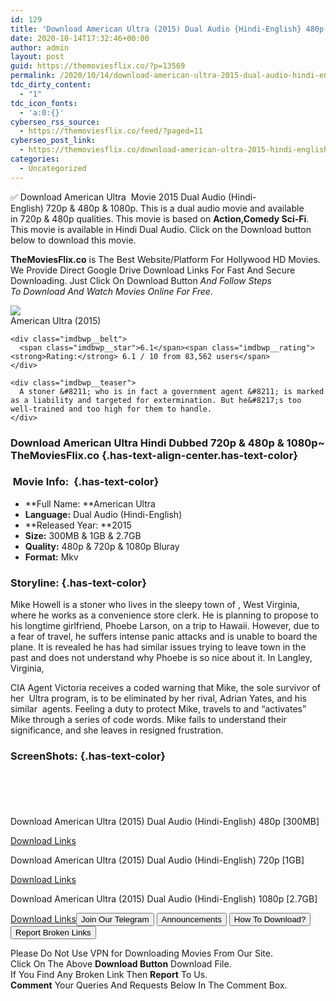 ```yaml
---
id: 129
title: 'Download American Ultra (2015) Dual Audio {Hindi-English} 480p [300MB] || 720p [1GB] || 1080p [2.7GB]'
date: 2020-10-14T17:32:46+00:00
author: admin
layout: post
guid: https://themoviesflix.co/?p=13569
permalink: /2020/10/14/download-american-ultra-2015-dual-audio-hindi-english-480p-300mb-720p-1gb-1080p-2-7gb/
tdc_dirty_content:
  - "1"
tdc_icon_fonts:
  - 'a:0:{}'
cyberseo_rss_source:
  - https://themoviesflix.co/feed/?paged=11
cyberseo_post_link:
  - https://themoviesflix.co/download-american-ultra-2015-hindi-english-480p-720p-1080p/
categories:
  - Uncategorized
---
```

✅ Download American Ultra&nbsp;&nbsp;Movie&nbsp;2015 Dual Audio (Hindi-English)&nbsp;720p&nbsp;&&nbsp;480p&nbsp;& 1080p. This is&nbsp;a&nbsp;dual audio&nbsp;movie and available in&nbsp;720p&nbsp;&&nbsp;480p&nbsp;qualities. This movie is based on&nbsp;**Action,Comedy Sci-Fi**. This movie is available in Hindi Dual Audio. Click on the Download button below to download this movie.

**TheMoviesFlix.co**&nbsp;is The Best Website/Platform For Hollywood HD Movies. We Provide Direct Google Drive Download Links For Fast And Secure Downloading. Just Click On Download Button&nbsp;_And Follow Steps To&nbsp;Download And Watch Movies Online For Free_.

<div class="imdbwp imdbwp--movie dark">
  <div class="imdbwp__thumb">
    <a class="imdbwp__link" target="_blank" title="American Ultra" href="https://www.imdb.com/title/tt3316948/" rel="nofollow noopener noreferrer"><img class="imdbwp__img" src="https://m.media-amazon.com/images/M/MV5BMTcwMTM1NDU1Ml5BMl5BanBnXkFtZTgwNDk5MTgzNjE@._V1_SX300.jpg" /></a>
  </div>
  
  <div class="imdbwp__content">
    <div class="imdbwp__header">
      <span class="imdbwp__title">American Ultra</span> (2015)
    </div>
    
    <div class="imdbwp__belt">
      <span class="imdbwp__star">6.1</span><span class="imdbwp__rating"><strong>Rating:</strong> 6.1 / 10 from 83,562 users</span>
    </div>
    
    <div class="imdbwp__teaser">
      A stoner &#8211; who is in fact a government agent &#8211; is marked as a liability and targeted for extermination. But he&#8217;s too well-trained and too high for them to handle.
    </div>
  </div>
</div>

### Download American Ultra Hindi&nbsp;Dubbed 720p & 480p & 1080p~ TheMoviesFlix.co {.has-text-align-center.has-text-color}

### &nbsp;Movie Info:&nbsp; {.has-text-color}

  * **Full Name:&nbsp;**American Ultra
  * **Language:**&nbsp;Dual Audio (Hindi-English)
  * **Released Year:&nbsp;**2015
  * **Size:**&nbsp;300MB & 1GB & 2.7GB
  * **Quality:**&nbsp;480p & 720p & 1080p Bluray
  * **Format:**&nbsp;Mkv

### Storyline: {.has-text-color}

Mike Howell is a stoner who lives in the sleepy town of , West Virginia, where he works as a convenience store clerk. He is planning to propose to his longtime girlfriend, Phoebe Larson, on a trip to Hawaii. However, due to a fear of travel, he suffers intense panic attacks and is unable to board the plane. It is revealed he has had similar issues trying to leave town in the past and does not understand why Phoebe is so nice about it. In Langley, Virginia,

CIA Agent Victoria receives a coded warning that Mike, the sole survivor of her&nbsp; Ultra program, is to be eliminated by her rival, Adrian Yates, and his similar&nbsp; agents. Feeling a duty to protect Mike, travels to and “activates” Mike through a series of code words. Mike fails to understand their significance, and she leaves in resigned frustration.

### ScreenShots: {.has-text-color}

<div class="wp-block-image">
  <figure class="aligncenter"><img src="https://i.imgur.com/BmlKyPi.png" alt /></figure>
</div>

<div class="wp-block-image">
  <figure class="aligncenter"><img src="https://i.imgur.com/Lafmgek.png" alt /></figure>
</div>

<div class="wp-block-image">
  <figure class="aligncenter"><img src="https://i.imgur.com/QWSATA3.png" alt /></figure>
</div>

<div class="wp-block-image">
  <figure class="aligncenter"><img src="https://i.imgur.com/uWJdlci.png" alt /></figure>
</div>

<div class="wp-block-image">
  <figure class="aligncenter"><img src="https://i.imgur.com/xBUnQgb.png" alt /></figure>
</div>

<p class="has-text-align-center has-text-color has-medium-font-size">
  Download American Ultra (2015) Dual Audio (Hindi-English) 480p [300MB]
</p>

<span class="mb-center maxbutton-3-center"><span class="maxbutton-3-container mb-container"><a class="maxbutton-3 maxbutton maxbutton-post-button" target="_blank" rel="nofollow noopener noreferrer" href="https://coinquint.com/a13418/"><span class="mb-text">Download Links</span></a></span></span>

<p class="has-text-align-center has-text-color has-medium-font-size">
  Download American Ultra (2015) Dual Audio (Hindi-English) 720p [1GB]
</p>

<span class="mb-center maxbutton-3-center"><span class="maxbutton-3-container mb-container"><a class="maxbutton-3 maxbutton maxbutton-post-button" target="_blank" rel="nofollow noopener noreferrer" href="https://coinquint.com/a13450/"><span class="mb-text">Download Links</span></a></span></span>

<p class="has-text-align-center has-text-color has-medium-font-size">
  Download American Ultra (2015) Dual Audio (Hindi-English) 1080p [2.7GB]
</p>

<span class="mb-center maxbutton-3-center"><span class="maxbutton-3-container mb-container"><a class="maxbutton-3 maxbutton maxbutton-post-button" target="_blank" rel="nofollow noopener noreferrer" href="https://coinquint.com/a13452/"><span class="mb-text">Download Links</span></a></span></span><a href="https://t.me/themoviesflixcom" target="_blank" data-wpel-link="external" rel="nofollow external noopener noreferrer"><button class="button button5">Join Our Telegram</button></a> <a href="https://themoviesflix.co/download-american-ultra-2015-hindi-english-480p-720p-1080p/#" target="_blank" data-wpel-link="external" rel="nofollow external noopener noreferrer"><button class="button button5">Announcements</button></a> <a href="https://themoviesflix.com/how-to-download/" target="_blank" data-wpel-link="external" rel="nofollow external noopener noreferrer"><button class="button button5">How To Download?</button></a> <a href="https://themoviesflix.co/download-american-ultra-2015-hindi-english-480p-720p-1080p/#" target="_blank" data-wpel-link="external" rel="nofollow external noopener noreferrer"><button class="button button5">Report Broken Links</button></a> 

<div class="alert alert-danger">
  Please Do Not Use VPN for Downloading Movies From Our Site.
</div>

<div class="alert alert-success">
  Click On The Above <strong>Download Button</strong> Download File.
</div>

<div class="alert alert-warning">
  If You Find Any Broken Link Then <strong>Report</strong> To Us.
</div>

<div class="alert alert-info">
  <strong>Comment</strong> Your Queries And Requests Below In The Comment Box.
</div>